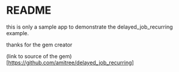 # README

this is only a sample app to demonstrate the delayed_job_recurring example.

thanks for the gem creator

(link to source of the gem)[https://github.com/amitree/delayed_job_recurring]
